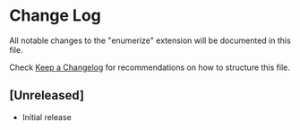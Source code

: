 # Change Log
All notable changes to the "enumerize" extension will be documented in this file.

Check [Keep a Changelog](http://keepachangelog.com/) for recommendations on how to structure this file.

## [Unreleased]
- Initial release